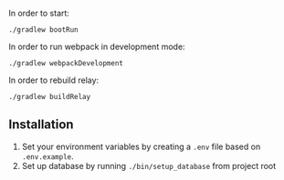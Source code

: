

In order to start:
```
./gradlew bootRun
```

In order to run webpack in development mode:

```
./gradlew webpackDevelopment
```

In order to rebuild relay: 

```
./gradlew buildRelay
```

## Installation
1) Set your environment variables by creating a `.env` file based on `.env.example`. 
2) Set up database by running `./bin/setup_database` from project root
